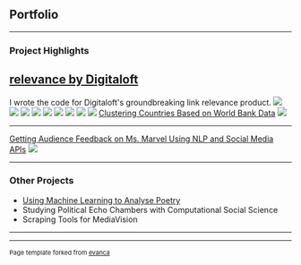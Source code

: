 ## Portfolio

---

### Project Highlights

[relevance by Digitaloft](/https://digitaloft.co.uk/introducing-relevance-by-digitaloft/)
---
I wrote the code for Digitaloft's groundbreaking link relevance product.
<img src="Screenshot 2024-09-18 at 11.09.25.png"/>
<img src="relevance-report.png"/>
<img src="Screenshot 2024-09-18 at 10.28.45.png"/>
<img src="Screenshot 2024-09-18 at 10.28.53.png"/>
<img src="relevance_1.png"/>
<img src="Screenshot 2024-09-18 at 10.29.04.png"/>
<img src="relevance_2.png"/>
<img src="Screenshot 2024-09-18 at 10.29.12.png"/>
<img src="Screenshot 2024-09-18 at 10.29.21.png"/>
[Clustering Countries Based on World Bank Data](/https://github.com/shez2108/covid/blob/main/MA335_final_project.pdf)
<img src="images/covid-cluster.png?raw=true"/>

---
[Getting Audience Feedback on Ms. Marvel Using NLP and Social Media APIs](/https://github.com/shez2108/Getting-Audience-Feedback-From-Twitter-and-Reddit-NLP/blob/main/MSc_Dissertation%20(7).pdf)
<img src="images/sentiment_reddit.png?raw=true"/>

---

### Other Projects

- [Using Machine Learning to Analyse Poetry](https://github.com/shez2108/Using-Machine-Learning-to-Analyse-and-Write-Poetry/blob/main/rumi_project%20(2).ipynb)
- Studying Political Echo Chambers with Computational Social Science
- Scraping Tools for MediaVision

---




---
<p style="font-size:11px">Page template forked from <a href="https://github.com/evanca/quick-portfolio">evanca</a></p>
<!-- Remove above link if you don't want to attibute -->
